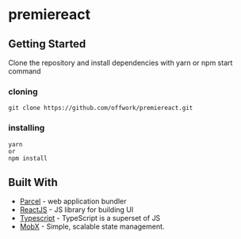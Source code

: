 # premiereact
## Getting Started
Clone the repository and install dependencies with yarn or npm start command
### cloning
```
git clone https://github.com/offwork/premiereact.git
```
### installing
```
yarn
or
npm install
```
## Built With
* [Parcel](https://github.com/parcel-bundler) - web application bundler
* [ReactJS](https://github.com/facebook/react) - JS library for building UI
* [Typescript](https://github.com/Microsoft/TypeScript) - TypeScript is a superset of JS
* [MobX](https://github.com/mobxjs/mobx) - Simple, scalable state management.